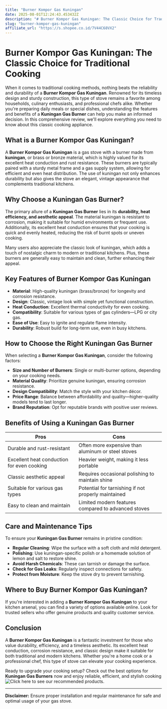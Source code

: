 ```yaml
---
title: "Burner Kompor Gas Kuningan"
date: 2025-08-01T12:24:43.453432Z
description: "# Burner Kompor Gas Kuningan: The Classic Choice for Traditional Cooking..."
slug: "burner-kompor-gas-kuningan"
affiliate_url: "https://s.shopee.co.id/7V44C68VX2"
---
```

# Burner Kompor Gas Kuningan: The Classic Choice for Traditional Cooking

When it comes to traditional cooking methods, nothing beats the reliability and durability of a **Burner Kompor Gas Kuningan**. Renowned for its timeless design and sturdy construction, this type of stove remains a favorite among households, culinary enthusiasts, and professional chefs alike. Whether you're preparing daily meals or special dishes, understanding the features and benefits of a **Kuningan Gas Burner** can help you make an informed decision. In this comprehensive review, we'll explore everything you need to know about this classic cooking appliance.

## What is a Burner Kompor Gas Kuningan?

A **Burner Kompor Gas Kuningan** is a gas stove with a burner made from **kuningan**, or brass or bronze material, which is highly valued for its excellent heat conduction and rust resistance. These burners are typically paired with a sturdy metal frame and a gas supply system, allowing for efficient and even heat distribution. The use of kuningan not only enhances durability but also gives the stove an elegant, vintage appearance that complements traditional kitchens.

## Why Choose a Kuningan Gas Burner?

The primary allure of a **Kuningan Gas Burner** lies in its **durability, heat efficiency, and aesthetic appeal**. The material kuningan is resistant to corrosion, making it suitable for humid environments or frequent use. Additionally, its excellent heat conduction ensures that your cooking is quick and evenly heated, reducing the risk of burnt spots or uneven cooking.

Many users also appreciate the classic look of kuningan, which adds a touch of nostalgic charm to modern or traditional kitchens. Plus, these burners are generally easy to maintain and clean, further enhancing their appeal.

## Key Features of Burner Kompor Gas Kuningan

- **Material**: High-quality kuningan (brass/bronze) for longevity and corrosion resistance.
- **Design**: Classic, vintage look with simple yet functional construction.
- **Heat Conduction**: Excellent thermal conductivity for even cooking.
- **Compatibility**: Suitable for various types of gas cylinders—LPG or city gas.
- **Ease of Use**: Easy to ignite and regulate flame intensity.
- **Durability**: Robust build for long-term use, even in busy kitchens.

## How to Choose the Right Kuningan Gas Burner

When selecting a **Burner Kompor Gas Kuningan**, consider the following factors:

- **Size and Number of Burners**: Single or multi-burner options, depending on your cooking needs.
- **Material Quality**: Prioritize genuine kuningan, ensuring corrosion resistance.
- **Design Compatibility**: Match the style with your kitchen décor.
- **Price Range**: Balance between affordability and quality—higher-quality models tend to last longer.
- **Brand Reputation**: Opt for reputable brands with positive user reviews.

## Benefits of Using a Kuningan Gas Burner

| Pros | Cons |
| --- | --- |
| Durable and rust-resistant | Often more expensive than aluminum or steel stoves |
| Excellent heat conduction for even cooking | Heavier weight, making it less portable |
| Classic aesthetic appeal | Requires occasional polishing to maintain shine |
| Suitable for various gas types | Potential for tarnishing if not properly maintained |
| Easy to clean and maintain | Limited modern features compared to advanced stoves |

## Care and Maintenance Tips

To ensure your **Kuningan Gas Burner** remains in pristine condition:

- **Regular Cleaning**: Wipe the surface with a soft cloth and mild detergent.
- **Polishing**: Use kuningan-specific polish or a homemade solution of lemon and salt to restore shine.
- **Avoid Harsh Chemicals**: These can tarnish or damage the surface.
- **Check for Gas Leaks**: Regularly inspect connections for safety.
- **Protect from Moisture**: Keep the stove dry to prevent tarnishing.

## Where to Buy Burner Kompor Gas Kuningan?

If you're interested in adding a **Burner Kompor Gas Kuningan** to your kitchen arsenal, you can find a variety of options available online. Look for trusted sellers who offer genuine products and quality customer service.

## Conclusion

A **Burner Kompor Gas Kuningan** is a fantastic investment for those who value durability, efficiency, and a timeless aesthetic. Its excellent heat conduction, corrosion resistance, and classic design make it suitable for both traditional and modern kitchens. Whether you're a home cook or a professional chef, this type of stove can elevate your cooking experience.

Ready to upgrade your cooking setup? Check out the best options for **Kuningan Gas Burners** now and enjoy reliable, efficient, and stylish cooking![Click here to see our recommended products](https://s.shopee.co.id/7V44C68VX2).

---

**Disclaimer:** Ensure proper installation and regular maintenance for safe and optimal usage of your gas stove.